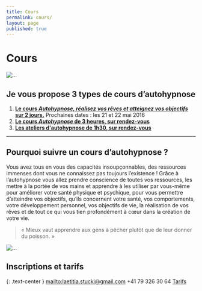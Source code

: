 ```yaml
---
title: Cours
permalink: cours/
layout: page
published: true
---
```



# Cours

![...](../images/laetitia-stucki-cours.jpg)

## Je vous propose 3 types de cours d’autohypnose

1. [**Le cours *Autohypnose, réalisez vos rêves et atteignez vos objectifs* sur 2 jours.**]() <span class="brun">Prochaines dates : les 21 et 22 mai 2016</span>
2. [**Le cours *Autohypnose* de 3 heures, sur rendez-vous**]()
3. [**Les ateliers d'autohypnose de 1h30, sur rendez-vous**]()

<hr/>

## Pourquoi suivre un cours d’autohypnose ?

Vous avez tous en vous des capacités insoupçonnables, des ressources immenses dont vous ne connaissez pas toujours l’existence ! Grâce à l’autohypnose vous allez prendre conscience de toutes vos ressources, les mettre à la portée de vos mains et apprendre à les utiliser par vous-même pour améliorer votre santé physique et psychique, pour vous permettre d’atteindre vos objectifs, qu’ils concernent votre santé, vos comportements, votre développement personnel, vos objectifs de vie, la réalisation de vos rêves et de tout ce qui vous tien profondément à cœur dans la création de votre vie.

> « Mieux vaut apprendre aux gens à pêcher plutôt que de leur donner du poisson. »




![...](../images/laetitia-stucki-hypnose-007.jpg)

## Inscriptions et tarifs

{: .text-center }
<mailto:laetitia.stucki@gmail.com>
<i class="fa fa-mobile"></i> +41 79 326 30 64
[Tarifs](http://laetitia-stucki.ch/tarifs/)

